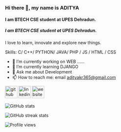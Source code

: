 ### Hi there 👋, my name is ADITYA
#### I am BTECH CSE student at UPES Dehradun.
##### I am BTECH CSE student at UPES Dehradun.

I love to learn, innovate and explore new things.

Skills:  C/ C++/ PYTHON/ JAVA/ PHP / JS / HTML / CSS

- 🔭 I’m currently working on WEB ...... 
- 🌱 I’m currently learning DJANGO 
- 💬 Ask me about Development 
- 📫 How to reach me: email  adityakr365@gmail.com 


[<img src='https://cdn.jsdelivr.net/npm/simple-icons@3.0.1/icons/github.svg' alt='github' height='40'>](https://github.com/Adityakr123)  [<img src='https://cdn.jsdelivr.net/npm/simple-icons@3.0.1/icons/linkedin.svg' alt='linkedin' height='40'>](https://www.linkedin.com/in/aditya-kumar-220053208/)  [<img src='https://cdn.jsdelivr.net/npm/simple-icons@3.0.1/icons/icloud.svg' alt='website' height='40'>](https://aditya.works/)  

![GitHub stats](https://github-readme-stats.vercel.app/api?username=Adityakr123&show_icons=true&count_private=true)  

![GitHub streak stats](https://github-readme-streak-stats.herokuapp.com/?user=Adityakr123)  

![Profile views](https://gpvc.arturio.dev/Adityakr123)  
